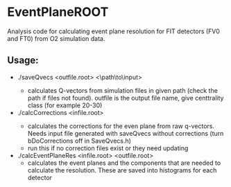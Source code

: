# EventPlaneROOT

Analysis code for calculating event plane resolution for FIT detectors (FV0 and FT0) from O2 simulation data.

## Usage:

 * ./saveQvecs <outfile.root> <\path\to\input> <cent>
    * calculates Q-vectors from simulation files in given path (check the path if files not found). outfile is the output file name, give centtrality class (for example 20-30)
 * ./calcCorrections <infile.root> <cent>
    * calculates the corrections for the even plane from raw q-vectors. Needs input file generated with saveQvecs without corrections (turn bDoCorrections off in SaveQvecs.h)
    * run this if no correction files exist or they need updating
 * ./calcEventPlaneRes <infile.root> <outfile.root>
    * calculates the event planes and the components that are needed to calculate the resolution. These are saved into histograms for each detector
